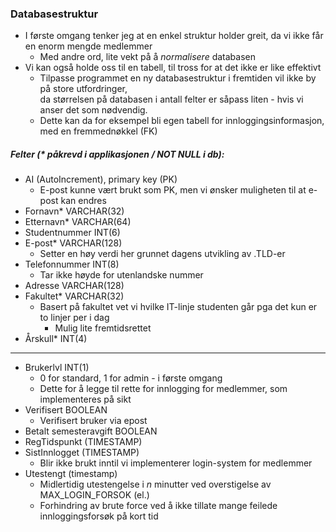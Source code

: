 ### Databasestruktur
* I første omgang tenker jeg at en enkel struktur holder greit, da vi ikke får en enorm mengde medlemmer
  * Med andre ord, lite vekt på å _normalisere_ databasen
* Vi kan også holde oss til en tabell, til tross for at det ikke er like effektivt
  * Tilpasse programmet en ny databasestruktur i fremtiden vil ikke by på store utfordringer,  
  da størrelsen på databasen i antall felter er såpass liten - hvis vi anser det som nødvendig.
  * Dette kan da for eksempel bli egen tabell for innloggingsinformasjon, med en fremmednøkkel (FK)

##### Felter (* påkrevd i applikasjonen / NOT NULL i db):
  * AI (AutoIncrement), primary key (PK)
    * E-post kunne vært brukt som PK, men vi ønsker muligheten til at e-post kan endres
  * Fornavn* VARCHAR(32)
  * Etternavn* VARCHAR(64)
  * Studentnummer INT(6)
  * E-post* VARCHAR(128)
    * Setter en høy verdi her grunnet dagens utvikling av .TLD-er
  * Telefonnummer INT(8)
    * Tar ikke høyde for utenlandske nummer
  * Adresse VARCHAR(128)
  * Fakultet* VARCHAR(32)
    * Basert på fakultet vet vi hvilke IT-linje studenten går pga det kun er to linjer per i dag
      * Mulig lite fremtidsrettet
  * Årskull* INT(4)
  ---
  * Brukerlvl INT(1)
    * 0 for standard, 1 for admin - i første omgang
    * Dette for å legge til rette for innlogging for medlemmer, som implementeres på sikt
  * Verifisert BOOLEAN
    * Verifisert bruker via epost
  * Betalt semesteravgift BOOLEAN
  * RegTidspunkt (TIMESTAMP)
  * SistInnlogget (TIMESTAMP)
    * Blir ikke brukt inntil vi implementerer login-system for medlemmer
  * Utestengt (timestamp)
    * Midlertidig utestengelse i _n_ minutter ved overstigelse av MAX_LOGIN_FORSOK (el.)
    * Forhindring av brute force ved å ikke tillate mange feilede innloggingsforsøk på kort tid
